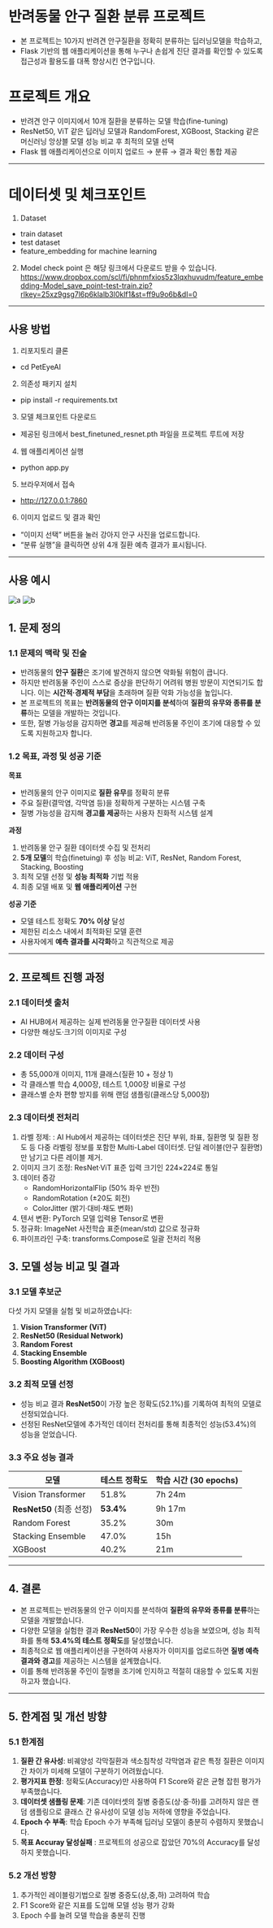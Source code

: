 # **반려동물 안구 질환 분류 프로젝트**
- 본 프로젝트는 10가지 반려견 안구질환을 정확히 분류하는 딥러닝모델을 학습하고,
- Flask 기반의 웹 애플리케이션을 통해 누구나 손쉽게 진단 결과를 확인할 수 있도록 접근성과 활용도를 대폭 향상시킨 연구입니다.

# **프로젝트 개요**
- 반려견 안구 이미지에서 10개 질환을 분류하는 모델 학습(fine-tuning)
- ResNet50, ViT 같은 딥러닝 모델과 RandomForest, XGBoost, Stacking 같은 머신러닝 앙상블 모델 성능 비교 후 최적의 모델 선택
- Flask 웹 애플리케이션으로 이미지 업로드 → 분류 → 결과 확인 통합 제공
---

# **데이터셋 및 체크포인트**
1. Dataset
- train dataset
- test dataset
- feature_embedding for machine learning
2. Model check point
은 해당 링크에서 다운로드 받을 수 있습니다.
https://www.dropbox.com/scl/fi/phnmfxios5z3lqxhuvudm/feature_embedding-Model_save_point-test-train.zip?rlkey=25xz9gsg7l6p6klalb3l0klf1&st=ff9u9o6b&dl=0
---

## **사용 방법**

1. 리포지토리 클론
- cd PetEyeAI

2. 의존성 패키지 설치
- pip install -r requirements.txt

3. 모델 체크포인트 다운로드
- 제공된 링크에서 best_finetuned_resnet.pth 파일을 프로젝트 루트에 저장

4. 웹 애플리케이션 실행
- python app.py

5. 브라우저에서 접속
- http://127.0.0.1:7860

6. 이미지 업로드 및 결과 확인
- “이미지 선택” 버튼을 눌러 강아지 안구 사진을 업로드합니다.
- “분류 실행”을 클릭하면 상위 4개 질환 예측 결과가 표시됩니다.
---

## **사용 예시**
![a](https://github.com/user-attachments/assets/30b31640-b2f1-47c6-8b50-31b5be34ee6a)
![b](https://github.com/user-attachments/assets/cb855ceb-011e-44ef-91b9-c0fda9d5aeae)


## **1. 문제 정의**

### **1.1 문제의 맥락 및 진술**  
- 반려동물의 **안구 질환**은 조기에 발견하지 않으면 악화될 위험이 큽니다.
- 하지만 반려동물 주인이 스스로 증상을 판단하기 어려워 병원 방문이 지연되기도 합니다. 이는 **시간적·경제적 부담**을 초래하며 질환 악화 가능성을 높입니다.
- 본 프로젝트의 목표는 **반려동물의 안구 이미지를 분석**하여 **질환의 유무와 종류를 분류**하는 모델을 개발하는 것입니다.
- 또한, 질병 가능성을 감지하면 **경고**를 제공해 반려동물 주인이 조기에 대응할 수 있도록 지원하고자 합니다.

### **1.2 목표, 과정 및 성공 기준**  

**목표**  
- 반려동물의 안구 이미지로 **질환 유무**를 정확히 분류  
- 주요 질환(결막염, 각막염 등)을 정확하게 구분하는 시스템 구축  
- 질병 가능성을 감지해 **경고를 제공**하는 사용자 친화적 시스템 설계  

**과정**  
1. 반려동물 안구 질환 데이터셋 수집 및 전처리  
2. **5개 모델**의 학습(finetuing) 후 성능 비교: ViT, ResNet, Random Forest, Stacking, Boosting  
3. 최적 모델 선정 및 **성능 최적화** 기법 적용  
4. 최종 모델 배포 및 **웹 애플리케이션** 구현  

**성공 기준**  
- 모델 테스트 정확도 **70% 이상** 달성  
- 제한된 리소스 내에서 최적화된 모델 훈련  
- 사용자에게 **예측 결과를 시각화**하고 직관적으로 제공  

---

## **2. 프로젝트 진행 과정**

### **2.1 데이터셋 출처**  
- AI HUB에서 제공하는 실제 반려동물 안구질환 데이터셋 사용
- 다양한 해상도·크기의 이미지로 구성

### **2.2 데이터 구성**  
- 총 55,000개 이미지, 11개 클래스(질환 10 + 정상 1)
- 각 클래스별 학습 4,000장, 테스트 1,000장 비율로 구성
- 클래스별 순차 편향 방지를 위해 랜덤 샘플링(클래스당 5,000장)

### **2.3 데이터셋 전처리**  
1. 라벨 정제: : AI Hub에서 제공하는 데이터셋은 진단 부위, 좌표, 질환명 및 질환 정도 등 다중 라벨링 정보를 포함한 Multi-Label 데이터셋. 단일 레이블(안구 질환명)만 남기고 다른 레이블 제거.
2. 이미지 크기 조정: ResNet·ViT 표준 입력 크기인 224×224로 통일
3. 데이터 증강
   - RandomHorizontalFlip (50% 좌우 반전)
   - RandomRotation (±20도 회전)
   - ColorJitter (밝기·대비·채도 변화)
4. 텐서 변환: PyTorch 모델 입력용 Tensor로 변환
5. 정규화: ImageNet 사전학습 표준(mean/std) 값으로 정규화
6. 파이프라인 구축: transforms.Compose로 일괄 전처리 적용

## **3. 모델 성능 비교 및 결과**

### **3.1 모델 후보군**  
다섯 가지 모델을 실험 및 비교하였습니다:  
1. **Vision Transformer (ViT)**  
2. **ResNet50 (Residual Network)**  
3. **Random Forest**  
4. **Stacking Ensemble**  
5. **Boosting Algorithm (XGBoost)**  

### **3.2 최적 모델 선정**  
- 성능 비교 결과 **ResNet50**이 가장 높은 정확도(52.1%)를 기록하여 최적의 모델로 선정되었습니다.
- 선정된 ResNet모델에 추가적인 데이터 전처리를 통해 최종적인 성능(53.4%)의 성능을 얻었습니다.

### **3.3 주요 성능 결과**  
| **모델**            | **테스트 정확도** | **학습 시간 (30 epochs)** | 
|---------------------|-----------------|-----------------| 
| Vision Transformer  | 51.8%            |  7h 24m        |
| **ResNet50** (최종 선정) | **53.4%**        |  9h 17m   |
| Random Forest       | 35.2%            |  30m           |
| Stacking Ensemble   | 47.0%            |  15h           |
| XGBoost             | 40.2%            |  21m           |

---

## **4. 결론**  
- 본 프로젝트는 반려동물의 안구 이미지를 분석하여 **질환의 유무와 종류를 분류**하는 모델을 개발했습니다.
- 다양한 모델을 실험한 결과 **ResNet50**이 가장 우수한 성능을 보였으며, 성능 최적화를 통해 **53.4%의 테스트 정확도**를 달성했습니다.
- 최종적으로 웹 애플리케이션을 구현하여 사용자가 이미지를 업로드하면 **질병 예측 결과와 경고**를 제공하는 시스템을 설계했습니다.
- 이를 통해 반려동물 주인이 질병을 조기에 인지하고 적절히 대응할 수 있도록 지원하고자 했습니다.

---



## **5. 한계점 및 개선 방향**

### **5.1 한계점**  
1. **질환 간 유사성**: 비궤양성 각막질환과 색소침착성 각막염과 같은 특정 질환은 이미지 간 차이가 미세해 모델이 구분하기 어려웠습니다.  
2. **평가지표 한정**: 정확도(Accuracy)만 사용하여 F1 Score와 같은 균형 잡힌 평가가 부족했습니다.  
3. **데이터셋 샘플링 문제**: 기존 데이터셋의 질병 중증도(상·중·하)를 고려하지 않은 랜덤 샘플링으로 클래스 간 유사성이 모델 성능 저하에 영향을 주었습니다.  
4. **Epoch 수 부족**: 학습 Epoch 수가 부족해 딥러닝 모델이 충분히 수렴하지 못했습니다.
5. **목표 Accuray 달성실패** : 프로젝트의 성공으로 잡았던 70%의 Accuracy를 달성하지 못했습니다.

### **5.2 개선 방향**  
1. 추가적인 레이블링기법으로 질병 중증도(상,중,하) 고려하여 학습  
2. F1 Score와 같은 지표를 도입해 모델 성능 평가 강화  
3. Epoch 수를 늘려 모델 학습을 충분히 진행  

